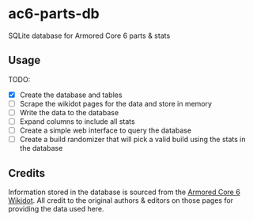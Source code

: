 # ac6-parts-db
SQLite database for Armored Core 6 parts &amp; stats

## Usage

TODO:
- [x] Create the database and tables
- [ ] Scrape the wikidot pages for the data and store in memory
- [ ] Write the data to the database
- [ ] Expand columns to include all stats
- [ ] Create a simple web interface to query the database
- [ ] Create a build randomizer that will pick a valid build using the stats in the database

## Credits
Information stored in the database is sourced from the [Armored Core 6 Wikidot](http://armoredcore6.wikidot.com/wiki:armored-core-vi:fires-of-rubicon-parts). All credit to the original authors & editors on those pages for providing the data used here.

